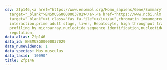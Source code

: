 ```yaml
---
csv: Zfp146,<a href="https://www.ensembl.org/Homo_sapiens/Gene/Summary?db=core;g=ENSMUSG00000037029"
  target="_blank">ENSMUSG00000037029</a>,<a href="https://www.ncbi.nlm.nih.gov/pubmed/23834426"
  target="_blank"><i class="fas fa-file"></i></a>",chromatin immunoprecipitation assay,direct
  interaction,prime adult stage, liver, Hepatocyte, high throughput transcription
  profiling by microarray,nucleotide sequence identification,nucleotide sequence identification,transcriptional
  regulation,
data_alias: Zfp146
data_id: ENSMUSG00000037029
data_numevidence: 1
data_species: Mus musculus
data_taxid: '10090'
title: Zfp146
---
```

